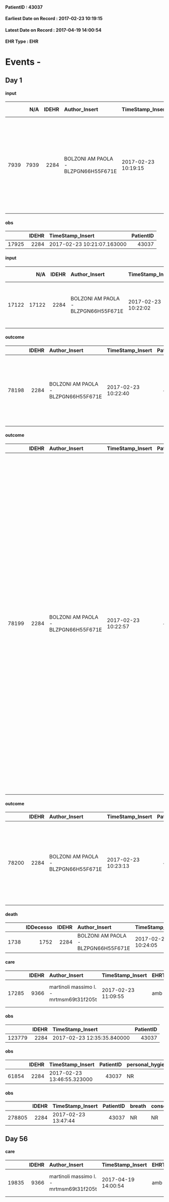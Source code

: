 
#### PatientID : 43037
#### Earliest Date on Record : 2017-02-23 10:19:15
#### Latest Date on Record : 2017-04-19 14:00:54
#### EHR Type : EHR

# Events - 

## Day 1

#### input
|      |    N/A |   IDEHR | Author_Insert                       | TimeStamp_Insert    | EHRType   |   PatientID |   IDDigitalSignDocument | persone_vicine   |   Unnamed: 0_y |   IDANAMNESI_MED |   Non_Rilevabile_y | Note_Non_Rilevabile_y   | diagnosis                                                                                                                                                      |
|-----:|-------:|--------:|:------------------------------------|:--------------------|:----------|------------:|------------------------:|:-----------------|---------------:|-----------------:|-------------------:|:------------------------|:---------------------------------------------------------------------------------------------------------------------------------------------------------------|
| 7939 |   7939 |    2284 | BOLZONI AM PAOLA - BLZPGN66H55F671E | 2017-02-23 10:19:15 | EHR       |       43037 |                  661430 | N/A              |          10630 |             6012 |                  0 | NR                      | Marzo 2016 diagnosi di coriocarcinoma con addensamento lobo polmonare sup. dx e versamento pleurico omolaterale. Effettuato talcaggio pleurico e iniziata CT . |

#### obs
|       |   IDEHR | TimeStamp_Insert           |   PatientID |
|------:|--------:|:---------------------------|------------:|
| 17925 |    2284 | 2017-02-23 10:21:07.163000 |       43037 |

#### input
|       |    N/A |   IDEHR | Author_Insert                       | TimeStamp_Insert    | EHRType   |   PatientID |   IDDigitalSignDocument | persone_vicine   |   Unnamed: 0_y.1 |   IDDIAGNOSI_ICD |   Non_Rilevabile_y.1 | Note_Non_Rilevabile_y.1   | I_ICD                                                         | II_ICD                                           | III_ICD                                                                            | IV_ICD                                                             | V_ICD                                                        | VI_ICD                        | I_Anno   | II_Anno   | III_Anno   | IV_Anno   | They go   | I_Mese   |
|------:|-------:|--------:|:------------------------------------|:--------------------|:----------|------------:|------------------------:|:-----------------|-----------------:|-----------------:|---------------------:|:--------------------------|:--------------------------------------------------------------|:-------------------------------------------------|:-----------------------------------------------------------------------------------|:-------------------------------------------------------------------|:-------------------------------------------------------------|:------------------------------|:---------|:----------|:-----------|:----------|:----------|:---------|
| 17122 |  17122 |    2284 | BOLZONI AM PAOLA - BLZPGN66H55F671E | 2017-02-23 10:22:02 | EHR       |       43037 |                  661435 | N/A              |             2683 |             2683 |                    0 | NR                        | 1991 - Altri tumori maligni senza indicazione della sede#2992 | 1970 - Tumori maligni secondari del polmone#2148 | 1961 - Tumori maligni secondari e non specificati dei linfonodi intratoracici#2141 | 1983 - Tumori maligni secondari di encefalo e midollo spinale#2160 | 41511 - Embolia polmonare e infarto polmonare iatrogeni#2577 | V667 - Cure palliative#2402=0 | 2016#56  | 2016#56   | 2016#56    | 2016#56   | 2017#57   | 03#03    |

#### outcome
|       |   IDEHR | Author_Insert                       | TimeStamp_Insert    |   PatientID |   IDDigitalSignDocument |   IDPAI_VIDAS | opt_problem                                                            |   opt_problem_num | opt_obiettivo                                               |   opt_obiettivo_num | opt_stato_problema   |   opt_stato_problema_num | opt_interventi                                                                                                          |   opt_interventi_num |
|------:|--------:|:------------------------------------|:--------------------|------------:|------------------------:|--------------:|:-----------------------------------------------------------------------|------------------:|:------------------------------------------------------------|--------------------:|:---------------------|-------------------------:|:------------------------------------------------------------------------------------------------------------------------|---------------------:|
| 78198 |    2284 | BOLZONI AM PAOLA - BLZPGN66H55F671E | 2017-02-23 10:22:40 |       43037 |                  661436 |         80408 | Alteration of comfort associated with chronic pain and / or acute # 29 |                 2 | The patient riferir√ † ¬ † a satisfactory pain control # 56 |                   1 | closed Problem # 2   |                        2 | Counseling - Sharing with the caregiver the therapeutic path # 445; Implementing the PAI - Therapeutic adjustment # 441 |                    2 |

#### outcome
|       |   IDEHR | Author_Insert                       | TimeStamp_Insert    |   PatientID |   IDDigitalSignDocument |   IDPAI_VIDAS | opt_problem                                            |   opt_problem_num | opt_obiettivo                                                                                              |   opt_obiettivo_num | ds_note                                | opt_stato_problema   |   opt_stato_problema_num | opt_interventi                                                                                                                                                                                                                                                                                                                                                                                                                                                                                                                                                                                                                           |   opt_interventi_num |
|------:|--------:|:------------------------------------|:--------------------|------------:|------------------------:|--------------:|:-------------------------------------------------------|------------------:|:-----------------------------------------------------------------------------------------------------------|--------------------:|:---------------------------------------|:---------------------|-------------------------:|:-----------------------------------------------------------------------------------------------------------------------------------------------------------------------------------------------------------------------------------------------------------------------------------------------------------------------------------------------------------------------------------------------------------------------------------------------------------------------------------------------------------------------------------------------------------------------------------------------------------------------------------------|---------------------:|
| 78199 |    2284 | BOLZONI AM PAOLA - BLZPGN66H55F671E | 2017-02-23 10:22:57 |       43037 |                  661437 |         80409 | Alteration or risk of impairment of lung function # 26 |                 3 | The patient will not present symptoms that will reduce QoL (epistaxis, cough, hemoptysis, hemoptysis) # 45 |                   4 | already present gaseous oxygen at home | closed Problem # 2   |                        2 | Implementation PAI - Administer drugs correctly according to prescription # 276; Implementation of PAI - Evaluate the effectiveness of drug administration # 277; Implementation of PAI - Therapeutic adjustment # 275; Informative - Inform the patient / caregiver on the prevailing signs and symptoms # 281; Informative - Inform the patient / caregiver about the need to reduce the conscience to maintain the QoL if the symptom becomes refractory # 282; Educational - Educate the caregiver / patient to the recognition / treatment of the symptom # 280; Counseling - Sharing with the caregiver the path therapeutic # 279 |                    4 |

#### outcome
|       |   IDEHR | Author_Insert                       | TimeStamp_Insert    |   PatientID |   IDDigitalSignDocument |   IDPAI_VIDAS | opt_problem                                                                                                                                 |   opt_problem_num | opt_obiettivo                                                  |   opt_obiettivo_num | opt_stato_problema   |   opt_stato_problema_num | opt_interventi                                                  |   opt_interventi_num |
|------:|--------:|:------------------------------------|:--------------------|------------:|------------------------:|--------------:|:--------------------------------------------------------------------------------------------------------------------------------------------|------------------:|:---------------------------------------------------------------|--------------------:|:---------------------|-------------------------:|:----------------------------------------------------------------|---------------------:|
| 78200 |    2284 | BOLZONI AM PAOLA - BLZPGN66H55F671E | 2017-02-23 10:23:13 |       43037 |                  661439 |         80410 | Decisional conflict, secondary to a knowledge deficit, related to clinical, therapeutic, prognostic and / or lack of coping of patient # 35 |                 4 | The patient and / or caregiver will make informed choices # 80 |                   4 | closed Problem # 2   |                        2 | professional activation - Activation request Psychologist # 706 |                    4 |

#### death
|      |   IDDecesso |   IDEHR | Author_Insert                       | TimeStamp_Insert    |   PatientID |   IDDigitalSignDocument | Date                | Luogo_decesso     |
|-----:|------------:|--------:|:------------------------------------|:--------------------|------------:|------------------------:|:--------------------|:------------------|
| 1738 |        1752 |    2284 | BOLZONI AM PAOLA - BLZPGN66H55F671E | 2017-02-23 10:24:05 |       43037 |                  661440 | 2017-02-23 09:30:00 | Vidas Hospice # 1 |

#### care
|       |   IDEHR | Author_Insert                           | TimeStamp_Insert    | EHRType   |   PatientID |   IDGESTIONE_AUSILI |   ds_ncons |   ds_nritiro |   opt_annulla_consegna | dt_Ric_consegna     | dt_ric_cons_forn    | dt_ric_ritiro       | dt_ric_ritiro_forn   | opt_ausilio                   |
|------:|--------:|:----------------------------------------|:--------------------|:----------|------------:|--------------------:|-----------:|-------------:|-----------------------:|:--------------------|:--------------------|:--------------------|:---------------------|:------------------------------|
| 17285 |    9366 | martinoli massimo l. - mrtmsm69t31f205t | 2017-02-23 11:09:55 | amb       |       43037 |               17216 |      29774 |        29793 |                      0 | 2017-02-17 00:00:00 | 2017-02-20 00:00:00 | 2017-02-23 00:00:00 | 2017-02-23 00:00:00  | upside stabilizer for wc # 20 |

#### obs
|        |   IDEHR | TimeStamp_Insert           |   PatientID |
|-------:|--------:|:---------------------------|------------:|
| 123779 |    2284 | 2017-02-23 12:35:35.840000 |       43037 |

#### obs
|       |   IDEHR | TimeStamp_Insert           |   PatientID | personal_hygiene   | urine_elimination   | mobility   | hemorrhagic_manifestation   | speech   | cough   | nausea   | memory_deficit   | cognitive_deficit   | active_diuresis   | lack_of_appetite   | asthenia   | cachexia   | dyspnoea   | motor_performance   | body_temp   | mood   | diet   | cognitive_state   | feces_elimination   | consumption_help   |
|------:|--------:|:---------------------------|------------:|:-------------------|:--------------------|:-----------|:----------------------------|:---------|:--------|:---------|:-----------------|:--------------------|:------------------|:-------------------|:-----------|:-----------|:-----------|:--------------------|:------------|:-------|:-------|:------------------|:--------------------|:-------------------|
| 61854 |    2284 | 2017-02-23 13:46:55.323000 |       43037 | NR                 | NR                  | NR         | NR                          | NR       | NR      | NR       | NR               | NR                  | NR                | NR                 | NR         | NR         | NR         | NR                  | NR          | NR     | NR     | NR                | NR                  | NR                 |

#### obs
|        |   IDEHR | TimeStamp_Insert    |   PatientID | breath   | consolability   | body_language   | facial_expression   |
|-------:|--------:|:--------------------|------------:|:---------|:----------------|:----------------|:--------------------|
| 278805 |    2284 | 2017-02-23 13:47:44 |       43037 | NR       | NR              | NR              | NR                  |


## Day 56

#### care
|       |   IDEHR | Author_Insert                           | TimeStamp_Insert    | EHRType   |   PatientID |   IDGESTIONE_AUSILI |   ds_ncons |   ds_nbolla | dt_consegna         |   ds_nritiro | dt_ritiro           |   opt_annulla_consegna | dt_Ric_consegna     | dt_ric_cons_forn    | dt_ric_ritiro       | dt_ric_ritiro_forn   | opt_ausilio                   |
|------:|--------:|:----------------------------------------|:--------------------|:----------|------------:|--------------------:|-----------:|------------:|:--------------------|-------------:|:--------------------|-----------------------:|:--------------------|:--------------------|:--------------------|:---------------------|:------------------------------|
| 19835 |    9366 | martinoli massimo l. - mrtmsm69t31f205t | 2017-04-19 14:00:54 | amb       |       43037 |               19783 |      29774 |         209 | 2017-02-21 00:00:00 |        29793 | 2017-03-01 00:00:00 |                      0 | 2017-02-17 00:00:00 | 2017-02-20 00:00:00 | 2017-02-23 00:00:00 | 2017-02-23 00:00:00  | upside stabilizer for wc # 20 |


